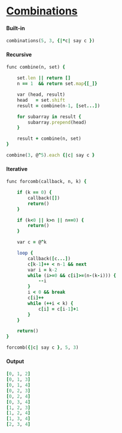 [1]: https://rosettacode.org/wiki/Combinations

# [Combinations][1]

#### Built-in
```ruby
combinations(5, 3, {|*c| say c })
```

#### Recursive

```ruby
func combine(n, set) {

    set.len || return []
    n == 1  && return set.map{[_]}

    var (head, result)
    head   = set.shift
    result = combine(n-1, [set...])

    for subarray in result {
        subarray.prepend(head)
    }

    result + combine(n, set)
}

combine(3, @^5).each {|c| say c }
```

#### Iterative

```ruby
func forcomb(callback, n, k) {

    if (k == 0) {
        callback([])
        return()
    }

    if (k<0 || k>n || n==0) {
        return()
    }

    var c = @^k

    loop {
        callback([c...])
        c[k-1]++ < n-1 && next
        var i = k-2
        while (i>=0 && c[i]>=(n-(k-i))) {
            --i
        }
        i < 0 && break
        c[i]++
        while (++i < k) {
            c[i] = c[i-1]+1
        }
    }

    return()
}

forcomb({|c| say c }, 5, 3)
```

#### Output

```ruby
[0, 1, 2]
[0, 1, 3]
[0, 1, 4]
[0, 2, 3]
[0, 2, 4]
[0, 3, 4]
[1, 2, 3]
[1, 2, 4]
[1, 3, 4]
[2, 3, 4]
```
